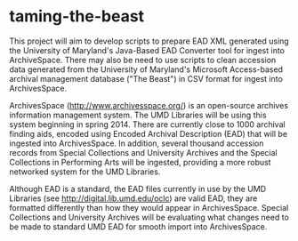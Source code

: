 taming-the-beast
================

This project will aim to develop scripts to prepare EAD XML generated using the University of Maryland's Java-Based EAD Converter tool for ingest into ArchiveSpace.  There may also be need to use scripts to clean accession data generated from the University of Maryland's Microsoft Access-based archival management database ("The Beast") in CSV format for ingest into ArchivesSpace.

ArchivesSpace (http://www.archivesspace.org/) is an open-source archives information management system.  The UMD Libraries will be using this system beginning in spring 2014.  There are currently close to 1000 archival finding aids, encoded using Encoded Archival Description (EAD) that will be ingested into ArchivesSpace. In addition, several thousand accession records from Special Collections and University Archives and the Special Collections in Performing Arts will be ingested, providing a more robust networked system for the UMD Libraries.

Although EAD is a standard, the EAD files currently in use by the UMD Libraries (see http://digital.lib.umd.edu/oclc) are valid EAD, they are formatted differently than how they would appear in ArchivesSpace.  Special Collections and University Archives will be evaluating what changes need to be made to standard UMD EAD for smooth import into ArchivesSpace.
